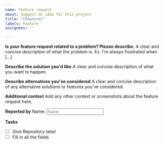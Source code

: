 ```yaml
---
name: Feature request
about: Suggest an idea for this project
title: "[Feature]"
labels: Feature
assignees: ''

---
```


**Is your feature request related to a problem? Please describe.**
A clear and concise description of what the problem is. Ex. I'm always frustrated when [...]

**Describe the solution you'd like**
A clear and concise description of what you want to happen.

**Describe alternatives you've considered**
A clear and concise description of any alternative solutions or features you've considered.

**Additional context**
Add any other context or screenshots about the feature request here.

**Reported by**
Name: <input type="text" placeholder="Name">

**Tasks**
- [ ] Give Repository label
- [ ] Fill in all the fields
